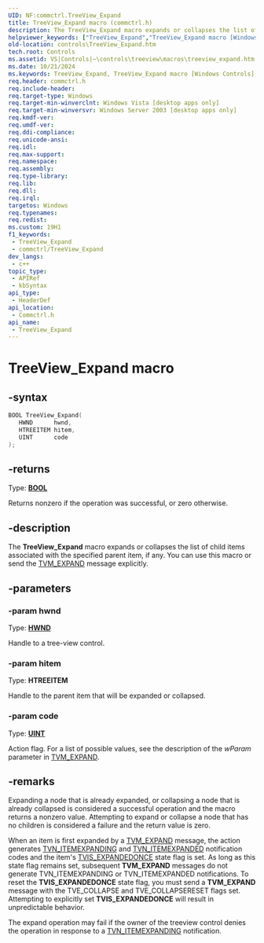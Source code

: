```yaml
---
UID: NF:commctrl.TreeView_Expand
title: TreeView_Expand macro (commctrl.h)
description: The TreeView_Expand macro expands or collapses the list of child items associated with the specified parent item, if any. You can use this macro or send the TVM_EXPAND message explicitly.
helpviewer_keywords: ["TreeView_Expand","TreeView_Expand macro [Windows Controls]","_win32_TreeView_Expand","_win32_TreeView_Expand_cpp","commctrl/TreeView_Expand","controls.TreeView_Expand","controls._win32_TreeView_Expand"]
old-location: controls\TreeView_Expand.htm
tech.root: Controls
ms.assetid: VS|Controls|~\controls\treeview\macros\treeview_expand.htm
ms.date: 10/21/2024
ms.keywords: TreeView_Expand, TreeView_Expand macro [Windows Controls], _win32_TreeView_Expand, _win32_TreeView_Expand_cpp, commctrl/TreeView_Expand, controls.TreeView_Expand, controls._win32_TreeView_Expand
req.header: commctrl.h
req.include-header: 
req.target-type: Windows
req.target-min-winverclnt: Windows Vista [desktop apps only]
req.target-min-winversvr: Windows Server 2003 [desktop apps only]
req.kmdf-ver: 
req.umdf-ver: 
req.ddi-compliance: 
req.unicode-ansi: 
req.idl: 
req.max-support: 
req.namespace: 
req.assembly: 
req.type-library: 
req.lib: 
req.dll: 
req.irql: 
targetos: Windows
req.typenames: 
req.redist: 
ms.custom: 19H1
f1_keywords:
 - TreeView_Expand
 - commctrl/TreeView_Expand
dev_langs:
 - c++
topic_type:
 - APIRef
 - kbSyntax
api_type:
 - HeaderDef
api_location:
 - Commctrl.h
api_name:
 - TreeView_Expand
---
```


# TreeView_Expand macro

## -syntax

```cpp
BOOL TreeView_Expand(
   HWND      hwnd,
   HTREEITEM hitem,
   UINT      code
);
```

## -returns

Type: **[BOOL](/windows/desktop/winprog/windows-data-types)**

Returns nonzero if the operation was successful, or zero otherwise.


## -description

The <b>TreeView_Expand</b> macro expands or collapses the list of child items associated with the specified parent item, if any. You can use this macro or send the <a href="/windows/desktop/Controls/tvm-expand">TVM_EXPAND</a> message explicitly.

## -parameters

### -param hwnd

Type: <b><a href="/windows/desktop/WinProg/windows-data-types">HWND</a></b>

Handle to a tree-view control.

### -param hitem

Type: <b>HTREEITEM</b>

Handle to the parent item that will be expanded or collapsed.

### -param code

Type: <b><a href="/windows/desktop/WinProg/windows-data-types">UINT</a></b>

Action flag. For a list of possible values, see the description of the <i>wParam</i> parameter in <a href="/windows/desktop/Controls/tvm-expand">TVM_EXPAND</a>.

## -remarks

Expanding a node that is already expanded, or collapsing a node that is already collapsed is considered a successful operation and the macro returns a nonzero value. Attempting to expand or collapse a node that has no children is considered a failure and the return value is zero. 

When an item is first expanded by a <a href="/windows/desktop/Controls/tvm-expand">TVM_EXPAND</a> message, the action generates <a href="/windows/desktop/Controls/tvn-itemexpanding">TVN_ITEMEXPANDING</a> and <a href="/windows/desktop/Controls/tvn-itemexpanded">TVN_ITEMEXPANDED</a> notification codes and the item's <a href="/windows/desktop/Controls/tree-view-control-item-states">TVIS_EXPANDEDONCE</a> state flag is set. As long as this state flag remains set, subsequent <b>TVM_EXPAND</b> messages do not generate TVN_ITEMEXPANDING or TVN_ITEMEXPANDED notifications. To reset the <b>TVIS_EXPANDEDONCE</b> state flag, you must send a <b>TVM_EXPAND</b> message with the TVE_COLLAPSE and TVE_COLLAPSERESET flags set. Attempting to explicitly set <b>TVIS_EXPANDEDONCE</b> will result in unpredictable behavior.

The expand operation may fail if the owner of the treeview control denies the operation in response to a <a href="/windows/desktop/Controls/tvn-itemexpanding">TVN_ITEMEXPANDING</a> notification.
